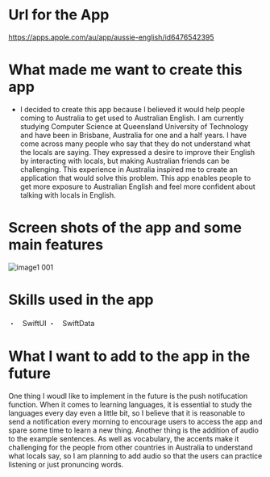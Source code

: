 # Url for the App 
https://apps.apple.com/au/app/aussie-english/id6476542395

# What made me want to create this app
- I decided to create this app because I believed it would help people coming to Australia to get used to Australian English. I am currently studying Computer Science at Queensland University of Technology and have been in Brisbane, Australia for one and a half years. I have come across many people who say that they do not understand what the locals are saying. They expressed a desire to improve their English by interacting with locals, but making Australian friends can be challenging. This experience in Australia inspired me to create an application that would solve this problem. This app enables people to get more exposure to Australian English and feel more confident about talking with locals in English. 
  
# Screen shots of the app and some main features
![image1 001](https://github.com/1923mitsuyu/Aussie-English/assets/132897038/56c53182-099a-4964-9460-4bbbd3107298)


# Skills used in the app

・　SwiftUI 
・　SwiftData

# What I want to add to the app in the future 
One thing I woudl like to implement in the future is the push notifucation function. When it comes to learning languages, it is essential to study the languages every day even a little bit, so I believe that it is reasonable to send a notification every morning to encourage users to access the app and spare some time to learn a new thing. Another thing is the addition of audio to the example sentences. As well as vocabulary, the accents make it challenging for the people from other countries in Australia to understand what locals say, so I am planning to add audio so that the users can practice listening or just pronuncing words. 



